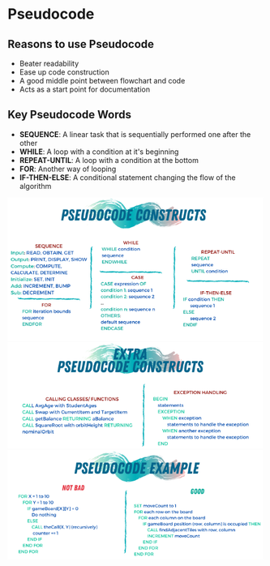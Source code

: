 # Pseudocode #

## Reasons to use Pseudocode ##

* Beater readability
* Ease up code construction
* A good middle point between flowchart and code
* Acts as a start point for documentation
  
## Key Pseudocode Words ##

* **SEQUENCE**: A linear task that is sequentially performed one after the other
* **WHILE**: A loop with a condition at it's beginning
* **REPEAT-UNTIL**: A loop with a condition at the bottom
* **FOR**: Another way of looping
* **IF-THEN-ELSE**: A conditional statement changing the flow of the algorithm

<img src=./res/pseudocode-image-1.png>
<img src=./res/pseudocode-image-2.png>
<img src=./res/pseudocode-image-3.png>

